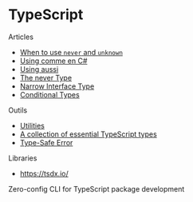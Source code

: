 # TypeScript

Articles

- [When to use `never` and `unknown`](https://blog.logrocket.com/when-to-use-never-and-unknown-in-typescript-5e4d6c5799ad/)
- [Using comme en C#](https://github.com/dsherret/using-statement/blob/master/src/using.ts)
- [Using aussi](https://github.com/dsherret/using-statement)
- [The never Type](https://mariusschulz.com/blog/the-never-type-in-typescript)
- [Narrow Interface Type](https://jaketrent.com/post/narrow-interface-type-typescript/)
- [Conditional Types](https://mariusschulz.com/blog/conditional-types-in-typescript)

Outils

- [Utilities](https://github.com/typescript-cheatsheets/utilities)
- [A collection of essential TypeScript types](https://github.com/sindresorhus/type-fest)
- [Type-Safe Error](https://github.com/supermacro/neverthrow)

Libraries

- https://tsdx.io/

Zero-config CLI for TypeScript package development
